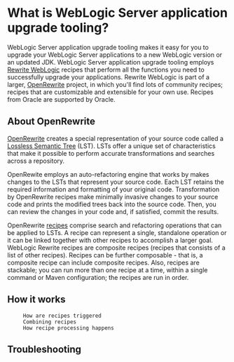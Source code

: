 # What is WebLogic Server application upgrade tooling?

WebLogic Server application upgrade tooling makes it easy for you to upgrade your WebLogic Server applications to a new WebLogic version or an updated JDK. WebLogic Server application upgrade tooling employs [Rewrite WebLogic](https://github.com/oracle/rewrite-recipes/blob/main/rewrite-weblogic/README.md) recipes that perform all the functions you need to successfully upgrade your applications. Rewrite WebLogic is part of a larger, [OpenRewrite](https://github.com/openrewrite/rewrite) project, in which you'll find lots of community recipes; recipes that are customizable and extensible for your own use. Recipes from Oracle are supported by Oracle.

## About OpenRewrite

[OpenRewrite](https://docs.openrewrite.org/) creates a special representation of your source code called a [Lossless Semantic Tree](https://docs.openrewrite.org/concepts-and-explanations/lossless-semantic-trees) (LST). LSTs offer a unique set of characteristics that make it possible to perform accurate transformations and searches across a repository.

OpenRewite employs an auto-refactoring engine that works by makes changes to the LSTs that represent your source code. Each LST retains the required information and formatting of your original code. Transformation by OpenRewrite recipes make minimally invasive changes to your source code and prints the modified trees back into the source code. Then, you can review the changes in your code and, if satisfied, commit the results.   


OpenRewrite [recipes](https://docs.openrewrite.org/concepts-and-explanations/recipes) comprise search and refactoring operations that can be applied to LSTs. A recipe can represent a single, standalone operation or it can be linked together with other recipes to accomplish a larger goal. WebLogic Rewrite recipes are composite recipes (recipes that consists of a list of other recipes). Recipes can be further composable - that is, a composite recipe can include composite recipes. Also, recipes are stackable; you can run more than one recipe at a time, within a single command or Maven configuration; the recipes are run in order.

## How it works

<!-- Overview of running recipes -->

         How are recipes triggered
         Combining recipes
         How recipe processing happens

## Troubleshooting
